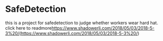 # SafeDetection
this is a project for safedetection to judge whether workers wear hard hat.
click here to readmore<https://www.shadowerli.com/2018/05/03/2018-5-3%20/>(https://www.shadowerli.com/2018/05/03/2018-5-3%20/)
